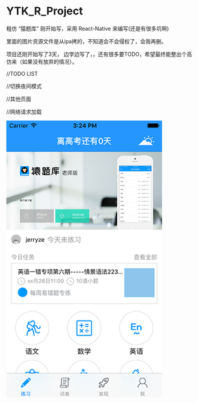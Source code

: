 # YTK_R_Project
粗仿 “猿题库” 刚开始写，采用 React-Native 来编写(还是有很多坑啊)

里面的图片资源文件是从ipa拷的，不知道会不会侵权了，会我再删。

项目还刚开始写了3天， 边学边写了，，还有很多要TODO，希望最终能整出个高仿来（如果没有放弃的情况）。

//TODO LIST

//切换夜间模式

//其他页面

//网络请求加载


![1](https://raw.githubusercontent.com/zewillze/YTK_R_Project/master/Simulator%20Screen%20Shot%202016%E5%B9%B47%E6%9C%8829%E6%97%A5%20%E4%B8%8B%E5%8D%883.24.17.png)
 
